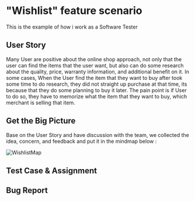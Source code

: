 # "Wishlist" feature scenario
This is the example of how i work as a Software Tester

## User Story
Many User are positive about the online shop approach, not only that the user can find the items that the user want, but also can do some research about the quality, price, warranty information, and additional benefit on it. In some cases, When the User find the item that they want to buy after took some time to do research, they did not straight up purchase at that time, its because that they do some planning to buy it later. The pain point is if User to do so, they have to memorize what the item that they want to buy, which merchant is selling that item.

## Get the Big Picture
Base on the User Story and have discussion with the team, we collected the idea, concern, and feedback and put it in the mindmap below :

![WishlistMap](https://github.com/dementozzz/Wishlist_Feature_Manual_Testing/assets/20464988/6667c147-7280-431e-9835-e4150ba11fc3)

## Test Case & Assignment

## Bug Report
